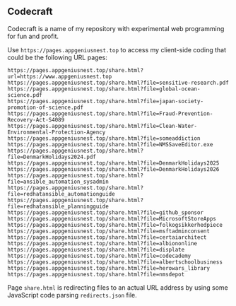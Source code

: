## Codecraft
Codecraft is a name of my repository with experimental web programming for fun and profit.

Use `https://pages.appgeniusnest.top` to access my client-side coding that could be the following URL pages:

```
https://pages.appgeniusnest.top/share.html?url=https://www.appgeniusnest.top
https://pages.appgeniusnest.top/share.html?file=sensitive-research.pdf
https://pages.appgeniusnest.top/share.html?file=global-ocean-science.pdf
https://pages.appgeniusnest.top/share.html?file=japan-society-promotion-of-science.pdf
https://pages.appgeniusnest.top/share.html?file=Fraud-Prevention-Recovery-Act-S4089
https://pages.appgeniusnest.top/share.html?file=Clean-Water-Environmental-Protection-Agency
https://pages.appgeniusnest.top/share.html?file=someaddiction
https://pages.appgeniusnest.top/share.html?file=NMSSaveEditor.exe
https://pages.appgeniusnest.top/share.html?file=DenmarkHolidays2024.pdf
https://pages.appgeniusnest.top/share.html?file=DenmarkHolidays2025
https://pages.appgeniusnest.top/share.html?file=DenmarkHolidays2026
https://pages.appgeniusnest.top/share.html?file=ansible_automation_sysadmin
https://pages.appgeniusnest.top/share.html?file=redhatansible_automationguide
https://pages.appgeniusnest.top/share.html?file=redhatansible_planningguide
https://pages.appgeniusnest.top/share.html?file=github_sponsor
https://pages.appgeniusnest.top/share.html?file=MicrosoftStoreApps
https://pages.appgeniusnest.top/share.html?file=folkogsikkerhedpiece
https://pages.appgeniusnest.top/share.html?file=msftadminconsent
https://pages.appgeniusnest.top/share.html?file=certaiarchitect
https://pages.appgeniusnest.top/share.html?file=albiononline
https://pages.appgeniusnest.top/share.html?file=displate
https://pages.appgeniusnest.top/share.html?file=codecademy
https://pages.appgeniusnest.top/share.html?file=albertschoolbusiness
https://pages.appgeniusnest.top/share.html?file=herowars_library
https://pages.appgeniusnest.top/share.html?file=nmsdepot
```

Page `share.html` is redirecting files to an actual URL address by using some JavaScript code parsing `redirects.json` file.
